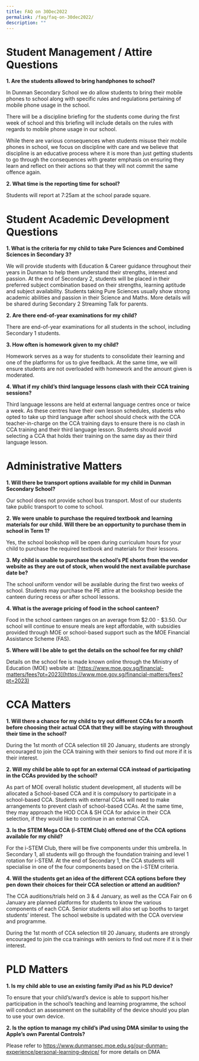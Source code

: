 ```yaml
---
title: FAQ on 30Dec2022
permalink: /faq/faq-on-30dec2022/
description: ""
---
```

# Student Management / Attire Questions

**1. Are the students allowed to bring handphones to school?**

In Dunman Secondary School we do allow students to bring their mobile phones to school along with specific rules and regulations pertaining of mobile phone usage in the school. 

There will be a discipline briefing for the students come during the first week of school and this briefing will include details on the rules with regards to mobile phone usage in our school. 

While there are various consequences when students misuse their mobile phones in school, we focus on discipline with care and we believe that discipline is an educative process where it is more than just getting students to go through the consequences with greater emphasis on ensuring they learn and reflect on their actions so that they will not commit the same offence again.

**2. What time is the reporting time for school?**

Students will report at 7:25am at the school parade square.

# Student Academic Development Questions

**1. What is the criteria for my child to take Pure Sciences and Combined Sciences in Secondary 3?**

We will provide students with Education & Career guidance throughout their years in Dunman to help them understand their strengths, interest and passion. At the end of Secondary 2, students will be placed in their preferred subject combination based on their strengths, learning aptitude and subject availability. Students taking Pure Sciences usually show strong academic abilities and passion in their Science and Maths. More details will be shared during Secondary 2 Streaming Talk for parents.

**2. Are there end-of-year examinations for my child?**

There are end-of-year examinations for all students in the school, including Secondary 1 students.

**3. How often is homework given to my child?**

Homework serves as a way for students to consolidate their learning and one of the platforms for us to give feedback. At the same time, we will ensure students are not overloaded with homework and the amount given is moderated.

**4. What if my child’s third language lessons clash with their CCA training sessions?**

Third language lessons are held at external language centres once or twice a week. As these centres have their own lesson schedules, students who opted to take up third language after school should check with the CCA teacher-in-charge on the CCA training days to ensure there is no clash in CCA training and their third language lesson. Students should avoid selecting a CCA that holds their training on the same day as their third language lesson.

# Administrative Matters

**1. Will there be transport options available for my child in Dunman Secondary School?**

Our school does not provide school bus transport. Most of our students take public transport to come to school.

**2. We were unable to purchase the required textbook and learning materials for our child. Will there be an opportunity to purchase them in school in Term 1?**

Yes, the school bookshop will be open during curriculum hours for your child to purchase the required textbook and materials for their lessons.

**3. My child is unable to purchase the school’s PE shorts from the vendor website as they are out of stock, when would the next available purchase date be?**

The school uniform vendor will be available during the first two weeks of school. Students may purchase the PE attire at the bookshop beside the canteen during recess or after school lessons.

**4. What is the average pricing of food in the school canteen?**

Food in the school canteen ranges on an average from $2.00 - $3.50. Our school will continue to ensure meals are kept affordable, with subsidies provided through MOE or school-based support such as the MOE Financial Assistance Scheme (FAS).

**5. Where will I be able to get the details on the school fee for my child?**

Details on the school fee is made known online through the Ministry of Education (MOE) website at: [https://www.moe.gov.sg/financial-matters/fees?pt=2023](https://www.moe.gov.sg/financial-matters/fees?pt=2023)

# CCA Matters

**1. Will there a chance for my child to try out different CCAs for a month before choosing their actual CCA that they will be staying with throughout their time in the school?**

During the 1st month of CCA selection till 20 January, students are strongly encouraged to join the CCA training with their seniors to find out more if it is their interest.

**2. Will my child be able to opt for an external CCA instead of participating in the CCAs provided by the school?**

As part of MOE overall holistic student development, all students will be allocated a School-based CCA and it is compulsory to participate in a school-based CCA. Students with external CCAs will need to make arrangements to prevent clash of school-based CCAs. At the same time, they may approach the HOD CCA & SH CCA for advice in their CCA selection, if they would like to continue in an external CCA.

**3. Is the STEM Mega CCA (i-STEM Club) offered one of the CCA options available for my child?**

For the i-STEM Club, there will be five components under this umbrella. In Secondary 1, all students will go through the foundation training and level 1 rotation for i-STEM. At the end of Secondary 1, the CCA students will specialise in one of the four components based on the i-STEM criteria.

**4. Will the students get an idea of the different CCA options before they pen down their choices for their CCA selection or attend an audition?**

The CCA auditions/trials held on 3 & 4 January, as well as the CCA Fair on 6 January are planned platforms for students to know the various components of each CCA. Senior students will also set up booths to target students’ interest. The school website is updated with the CCA overview and programme. 

During the 1st month of CCA selection till 20 January, students are strongly encouraged to join the cca trainings with seniors to find out more if it is their interest.

# PLD Matters

**1. Is my child able to use an existing family iPad as his PLD device?**

To ensure that your child’s/ward’s device is able to support his/her participation in the school’s teaching and learning programme, the school will conduct an assessment on the suitability of the device should you plan to use your own device.

**2. Is the option to manage my child’s iPad using DMA similar to using the Apple’s own Parental Controls?**

Please refer to https://www.dunmansec.moe.edu.sg/our-dunman-experience/personal-learning-device/ for more details on DMA

